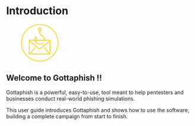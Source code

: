 # Introduction

<figure><img src=".gitbook/assets/logo_login.png" alt=""><figcaption></figcaption></figure>

## Welcome to Gottaphish !!

Gottaphish is a powerful, easy-to-use, tool meant to help pentesters and businesses conduct real-world phishing simulations.

This user guide introduces Gottaphish and shows how to use the software, building a complete campaign from start to finish.
